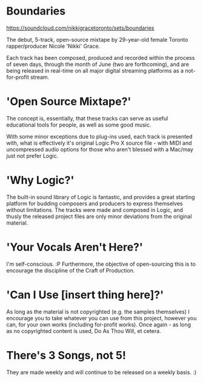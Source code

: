 # Boundaries #

https://soundcloud.com/nikkigracetoronto/sets/boundaries

The debut, 5-track, open-source mixtape by 29-year-old female Toronto rapper/producer Nicole 'Nikki' Grace.

Each track has been composed, produced and recorded within the process of seven days, through the month of June (two are forthcoming), and are being released in real-time on all major digital streaming platforms as a not-for-profit stream.

# 'Open Source Mixtape?' #

The concept is, essentially, that these tracks can serve as useful educational tools for people, as well as some good music.

With some minor exceptions due to plug-ins used, each track is presented with, what is effectively it's original Logic Pro X source file - with MIDI and uncompressed audio options for those who aren't blessed with a Mac/may just not prefer Logic.

# 'Why Logic?' #

The built-in sound library of Logic is fantastic, and provides a great starting platform for budding composers and producers to express themselves without limitations. The tracks were made and composed in Logic, and thusly the released project files are only minor deviations from the original material.

# 'Your Vocals Aren't Here?' #

I'm self-conscious. :P Furthermore, the objective of open-sourcing this is to encourage the discipline of the Craft of Production. 

# 'Can I Use [insert thing here]?' #

As long as the material is not copyrighted (e.g. the samples themselves) I encourage you to take whatever you can use from this project, however you can, for your own works (including for-profit works). Once again - as long as no copyrighted content is used, Do As Thou Will, et cetera.

# There's 3 Songs, not 5! #

They are made weekly and will continue to be released on a weekly basis. :)
